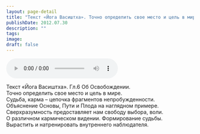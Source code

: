 ```yaml
---
layout: page-detail
title: "Текст «Йога Васиштха». Точно определить свое место и цель в мире"
publishDate: 2012.07.30
description: ""
tags:
image:
draft: false
---
```


<audio title="2012.07.30 - Текст «Йога Васиштха». Точно определить свое место и цель в мире.mp3" src="/upload/iblock/9f4/9f4039054f5de1e2d69d25127a4df27a.mp3" controls=""></audio>

 Текст «Йога Васиштха». Гл.6 Об Освобождении.  
 Точно определить свое место и цель в мире.  
 Судьба, карма – цепочка фрагментов непробужденности.  
 Объяснение Основы, Пути и Плода на наглядном примере.  
 Сверхразумность предоставляет нам свободу выбора, воли.  
 О различном кармическом видении. Формирование судьбы.  
 Вырастить и натренировать внутреннего наблюдателя.  

  
